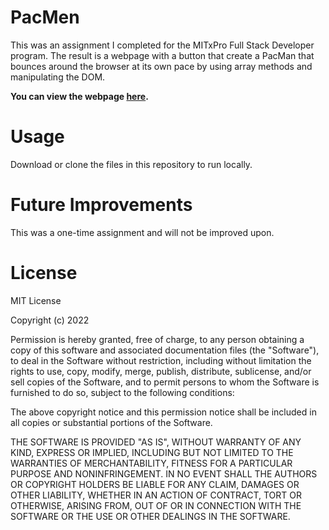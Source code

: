# PacMen

This was an assignment I completed for the MITxPro Full Stack Developer program. The result is a webpage with a button that create a PacMan that bounces around the browser at its own pace by using array methods and manipulating the DOM. 

<strong>You can view the webpage <a href="https://willrobinson152.github.io/PacMen/">here</a>.</strong>

# Usage
Download or clone the files in this repository to run locally.

# Future Improvements

This was a one-time assignment and will not be improved upon.  

# License

MIT License

Copyright (c) 2022

Permission is hereby granted, free of charge, to any person obtaining a copy
of this software and associated documentation files (the "Software"), to deal
in the Software without restriction, including without limitation the rights
to use, copy, modify, merge, publish, distribute, sublicense, and/or sell
copies of the Software, and to permit persons to whom the Software is
furnished to do so, subject to the following conditions:

The above copyright notice and this permission notice shall be included in all
copies or substantial portions of the Software.

THE SOFTWARE IS PROVIDED "AS IS", WITHOUT WARRANTY OF ANY KIND, EXPRESS OR
IMPLIED, INCLUDING BUT NOT LIMITED TO THE WARRANTIES OF MERCHANTABILITY,
FITNESS FOR A PARTICULAR PURPOSE AND NONINFRINGEMENT. IN NO EVENT SHALL THE
AUTHORS OR COPYRIGHT HOLDERS BE LIABLE FOR ANY CLAIM, DAMAGES OR OTHER
LIABILITY, WHETHER IN AN ACTION OF CONTRACT, TORT OR OTHERWISE, ARISING FROM,
OUT OF OR IN CONNECTION WITH THE SOFTWARE OR THE USE OR OTHER DEALINGS IN THE
SOFTWARE.

